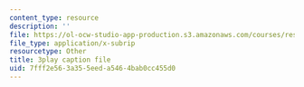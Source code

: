 ```yaml
---
content_type: resource
description: ''
file: https://ol-ocw-studio-app-production.s3.amazonaws.com/courses/res-env-001-climate-action-hands-on-harnessing-science-with-communities-to-cut-carbon-january-iap-2017/7fff2e563a355eeda5464bab0cc455d0_8C2M48Bc5Fw.vtt
file_type: application/x-subrip
resourcetype: Other
title: 3play caption file
uid: 7fff2e56-3a35-5eed-a546-4bab0cc455d0
---
```

